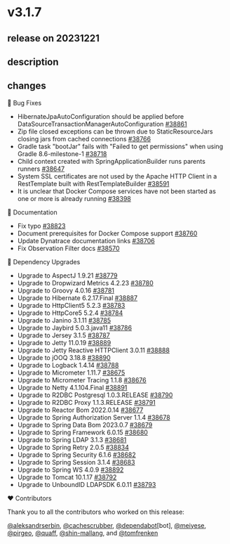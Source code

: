 # v3.1.7

## release on 20231221

## description

## changes

🐞 Bug Fixes

* HibernateJpaAutoConfiguration should be applied before DataSourceTransactionManagerAutoConfiguration <a href="https://github.com/spring-projects/spring-boot/issues/38861" data-hovercard-type="issue" data-hovercard-url="/spring-projects/spring-boot/issues/38861/hovercard">#38861</a>
* Zip file closed exceptions can be thrown due to StaticResourceJars closing jars from cached connections <a href="https://github.com/spring-projects/spring-boot/issues/38766" data-hovercard-type="issue" data-hovercard-url="/spring-projects/spring-boot/issues/38766/hovercard">#38766</a>
* Gradle task "bootJar" fails with "Failed to get permissions" when using Gradle 8.6-milestone-1 <a href="https://github.com/spring-projects/spring-boot/issues/38718" data-hovercard-type="issue" data-hovercard-url="/spring-projects/spring-boot/issues/38718/hovercard">#38718</a>
* Child context created with SpringApplicationBuilder runs parents runners <a href="https://github.com/spring-projects/spring-boot/issues/38647" data-hovercard-type="issue" data-hovercard-url="/spring-projects/spring-boot/issues/38647/hovercard">#38647</a>
* System SSL certificates are not used by the Apache HTTP Client in a RestTemplate built with RestTemplateBuilder <a href="https://github.com/spring-projects/spring-boot/pull/38591" data-hovercard-type="pull_request" data-hovercard-url="/spring-projects/spring-boot/pull/38591/hovercard">#38591</a>
* It is unclear that Docker Compose services have not been started as one or more is already running <a href="https://github.com/spring-projects/spring-boot/issues/38398" data-hovercard-type="issue" data-hovercard-url="/spring-projects/spring-boot/issues/38398/hovercard">#38398</a>

📔 Documentation

* Fix typo <a href="https://github.com/spring-projects/spring-boot/pull/38823" data-hovercard-type="pull_request" data-hovercard-url="/spring-projects/spring-boot/pull/38823/hovercard">#38823</a>
* Document prerequisites for Docker Compose support <a href="https://github.com/spring-projects/spring-boot/issues/38760" data-hovercard-type="issue" data-hovercard-url="/spring-projects/spring-boot/issues/38760/hovercard">#38760</a>
* Update Dynatrace documentation links <a href="https://github.com/spring-projects/spring-boot/pull/38706" data-hovercard-type="pull_request" data-hovercard-url="/spring-projects/spring-boot/pull/38706/hovercard">#38706</a>
* Fix Observation Filter docs <a href="https://github.com/spring-projects/spring-boot/pull/38570" data-hovercard-type="pull_request" data-hovercard-url="/spring-projects/spring-boot/pull/38570/hovercard">#38570</a>

🔨 Dependency Upgrades

* Upgrade to AspectJ 1.9.21 <a href="https://github.com/spring-projects/spring-boot/issues/38779" data-hovercard-type="issue" data-hovercard-url="/spring-projects/spring-boot/issues/38779/hovercard">#38779</a>
* Upgrade to Dropwizard Metrics 4.2.23 <a href="https://github.com/spring-projects/spring-boot/issues/38780" data-hovercard-type="issue" data-hovercard-url="/spring-projects/spring-boot/issues/38780/hovercard">#38780</a>
* Upgrade to Groovy 4.0.16 <a href="https://github.com/spring-projects/spring-boot/issues/38781" data-hovercard-type="issue" data-hovercard-url="/spring-projects/spring-boot/issues/38781/hovercard">#38781</a>
* Upgrade to Hibernate 6.2.17.Final <a href="https://github.com/spring-projects/spring-boot/issues/38887" data-hovercard-type="issue" data-hovercard-url="/spring-projects/spring-boot/issues/38887/hovercard">#38887</a>
* Upgrade to HttpClient5 5.2.3 <a href="https://github.com/spring-projects/spring-boot/issues/38783" data-hovercard-type="issue" data-hovercard-url="/spring-projects/spring-boot/issues/38783/hovercard">#38783</a>
* Upgrade to HttpCore5 5.2.4 <a href="https://github.com/spring-projects/spring-boot/issues/38784" data-hovercard-type="issue" data-hovercard-url="/spring-projects/spring-boot/issues/38784/hovercard">#38784</a>
* Upgrade to Janino 3.1.11 <a href="https://github.com/spring-projects/spring-boot/issues/38785" data-hovercard-type="issue" data-hovercard-url="/spring-projects/spring-boot/issues/38785/hovercard">#38785</a>
* Upgrade to Jaybird 5.0.3.java11 <a href="https://github.com/spring-projects/spring-boot/issues/38786" data-hovercard-type="issue" data-hovercard-url="/spring-projects/spring-boot/issues/38786/hovercard">#38786</a>
* Upgrade to Jersey 3.1.5 <a href="https://github.com/spring-projects/spring-boot/issues/38787" data-hovercard-type="issue" data-hovercard-url="/spring-projects/spring-boot/issues/38787/hovercard">#38787</a>
* Upgrade to Jetty 11.0.19 <a href="https://github.com/spring-projects/spring-boot/issues/38889" data-hovercard-type="issue" data-hovercard-url="/spring-projects/spring-boot/issues/38889/hovercard">#38889</a>
* Upgrade to Jetty Reactive HTTPClient 3.0.11 <a href="https://github.com/spring-projects/spring-boot/issues/38888" data-hovercard-type="issue" data-hovercard-url="/spring-projects/spring-boot/issues/38888/hovercard">#38888</a>
* Upgrade to jOOQ 3.18.8 <a href="https://github.com/spring-projects/spring-boot/issues/38890" data-hovercard-type="issue" data-hovercard-url="/spring-projects/spring-boot/issues/38890/hovercard">#38890</a>
* Upgrade to Logback 1.4.14 <a href="https://github.com/spring-projects/spring-boot/issues/38788" data-hovercard-type="issue" data-hovercard-url="/spring-projects/spring-boot/issues/38788/hovercard">#38788</a>
* Upgrade to Micrometer 1.11.7 <a href="https://github.com/spring-projects/spring-boot/issues/38675" data-hovercard-type="issue" data-hovercard-url="/spring-projects/spring-boot/issues/38675/hovercard">#38675</a>
* Upgrade to Micrometer Tracing 1.1.8 <a href="https://github.com/spring-projects/spring-boot/issues/38676" data-hovercard-type="issue" data-hovercard-url="/spring-projects/spring-boot/issues/38676/hovercard">#38676</a>
* Upgrade to Netty 4.1.104.Final <a href="https://github.com/spring-projects/spring-boot/issues/38891" data-hovercard-type="issue" data-hovercard-url="/spring-projects/spring-boot/issues/38891/hovercard">#38891</a>
* Upgrade to R2DBC Postgresql 1.0.3.RELEASE <a href="https://github.com/spring-projects/spring-boot/issues/38790" data-hovercard-type="issue" data-hovercard-url="/spring-projects/spring-boot/issues/38790/hovercard">#38790</a>
* Upgrade to R2DBC Proxy 1.1.3.RELEASE <a href="https://github.com/spring-projects/spring-boot/issues/38791" data-hovercard-type="issue" data-hovercard-url="/spring-projects/spring-boot/issues/38791/hovercard">#38791</a>
* Upgrade to Reactor Bom 2022.0.14 <a href="https://github.com/spring-projects/spring-boot/issues/38677" data-hovercard-type="issue" data-hovercard-url="/spring-projects/spring-boot/issues/38677/hovercard">#38677</a>
* Upgrade to Spring Authorization Server 1.1.4 <a href="https://github.com/spring-projects/spring-boot/issues/38678" data-hovercard-type="issue" data-hovercard-url="/spring-projects/spring-boot/issues/38678/hovercard">#38678</a>
* Upgrade to Spring Data Bom 2023.0.7 <a href="https://github.com/spring-projects/spring-boot/issues/38679" data-hovercard-type="issue" data-hovercard-url="/spring-projects/spring-boot/issues/38679/hovercard">#38679</a>
* Upgrade to Spring Framework 6.0.15 <a href="https://github.com/spring-projects/spring-boot/issues/38680" data-hovercard-type="issue" data-hovercard-url="/spring-projects/spring-boot/issues/38680/hovercard">#38680</a>
* Upgrade to Spring LDAP 3.1.3 <a href="https://github.com/spring-projects/spring-boot/issues/38681" data-hovercard-type="issue" data-hovercard-url="/spring-projects/spring-boot/issues/38681/hovercard">#38681</a>
* Upgrade to Spring Retry 2.0.5 <a href="https://github.com/spring-projects/spring-boot/issues/38834" data-hovercard-type="issue" data-hovercard-url="/spring-projects/spring-boot/issues/38834/hovercard">#38834</a>
* Upgrade to Spring Security 6.1.6 <a href="https://github.com/spring-projects/spring-boot/issues/38682" data-hovercard-type="issue" data-hovercard-url="/spring-projects/spring-boot/issues/38682/hovercard">#38682</a>
* Upgrade to Spring Session 3.1.4 <a href="https://github.com/spring-projects/spring-boot/issues/38683" data-hovercard-type="issue" data-hovercard-url="/spring-projects/spring-boot/issues/38683/hovercard">#38683</a>
* Upgrade to Spring WS 4.0.9 <a href="https://github.com/spring-projects/spring-boot/issues/38892" data-hovercard-type="issue" data-hovercard-url="/spring-projects/spring-boot/issues/38892/hovercard">#38892</a>
* Upgrade to Tomcat 10.1.17 <a href="https://github.com/spring-projects/spring-boot/issues/38792" data-hovercard-type="issue" data-hovercard-url="/spring-projects/spring-boot/issues/38792/hovercard">#38792</a>
* Upgrade to UnboundID LDAPSDK 6.0.11 <a href="https://github.com/spring-projects/spring-boot/issues/38793" data-hovercard-type="issue" data-hovercard-url="/spring-projects/spring-boot/issues/38793/hovercard">#38793</a>

❤️ Contributors

Thank you to all the contributors who worked on this release:

<a class="user-mention notranslate" data-hovercard-type="user" data-hovercard-url="/users/aleksandrserbin/hovercard" data-octo-click="hovercard-link-click" data-octo-dimensions="link_type:self" href="https://github.com/aleksandrserbin">@aleksandrserbin</a>, <a class="user-mention notranslate" data-hovercard-type="user" data-hovercard-url="/users/cachescrubber/hovercard" data-octo-click="hovercard-link-click" data-octo-dimensions="link_type:self" href="https://github.com/cachescrubber">@cachescrubber</a>, <a class="user-mention notranslate" data-hovercard-type="organization" data-hovercard-url="/orgs/dependabot/hovercard" data-octo-click="hovercard-link-click" data-octo-dimensions="link_type:self" href="https://github.com/dependabot">@dependabot</a>[bot], <a class="user-mention notranslate" data-hovercard-type="user" data-hovercard-url="/users/meiyese/hovercard" data-octo-click="hovercard-link-click" data-octo-dimensions="link_type:self" href="https://github.com/meiyese">@meiyese</a>, <a class="user-mention notranslate" data-hovercard-type="user" data-hovercard-url="/users/pirgeo/hovercard" data-octo-click="hovercard-link-click" data-octo-dimensions="link_type:self" href="https://github.com/pirgeo">@pirgeo</a>, <a class="user-mention notranslate" data-hovercard-type="user" data-hovercard-url="/users/quaff/hovercard" data-octo-click="hovercard-link-click" data-octo-dimensions="link_type:self" href="https://github.com/quaff">@quaff</a>, <a class="user-mention notranslate" data-hovercard-type="user" data-hovercard-url="/users/shin-mallang/hovercard" data-octo-click="hovercard-link-click" data-octo-dimensions="link_type:self" href="https://github.com/shin-mallang">@shin-mallang</a>, and <a class="user-mention notranslate" data-hovercard-type="user" data-hovercard-url="/users/tomfrenken/hovercard" data-octo-click="hovercard-link-click" data-octo-dimensions="link_type:self" href="https://github.com/tomfrenken">@tomfrenken</a>

